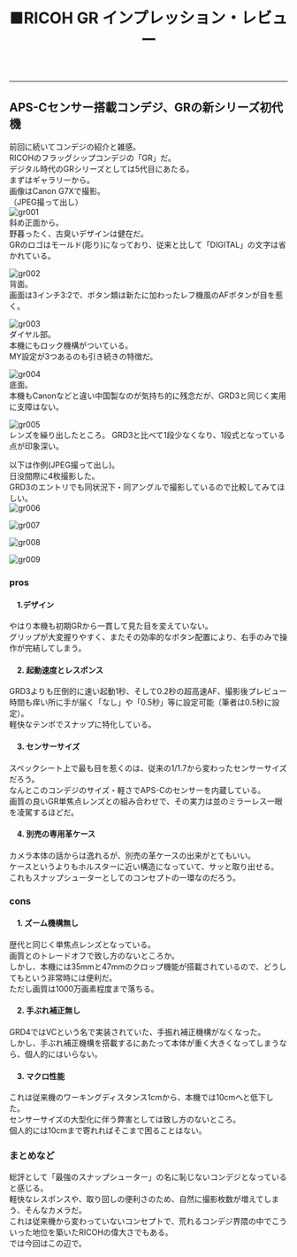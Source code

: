 ﻿---
layout: post
title: ■RICOH GR インプレッション・レビュー
---
---

## **APS-Cセンサー搭載コンデジ、GRの新シリーズ初代機**
前回に続いてコンデジの紹介と雑感。  
RICOHのフラッグシップコンデジの「GR」だ。  
デジタル時代のGRシリーズとしては5代目にあたる。  
まずはギャラリーから。  
画像はCanon G7Xで撮影。  
（JPEG撮って出し）  
![gr001](https://beni2nd.github.io/images/gr001.jpg)  
斜め正面から。  
野暮ったく、古臭いデザインは健在だ。  
GRのロゴはモールド(彫り)になっており、従来と比して「DIGITAL」の文字は省かれている。  

![gr002](https://beni2nd.github.io/images/gr002.jpg)  
背面。  
画面は3インチ3:2で、ボタン類は新たに加わったレフ機風のAFボタンが目を惹く。  

![gr003](https://beni2nd.github.io/images/gr003.jpg)  
ダイヤル部。  
本機にもロック機構がついている。  
MY設定が3つあるのも引き続きの特徴だ。   

![gr004](https://beni2nd.github.io/images/gr004.jpg)  
底面。  
本機もCanonなどと違い中国製なのが気持ち的に残念だが、GRD3と同じく実用に支障はない。  

![gr005](https://beni2nd.github.io/images/gr005.jpg)  
レンズを繰り出したところ。
GRD3と比べて1段少なくなり、1段式となっている点が印象深い。   


以下は作例(JPEG撮って出し)。  
日没間際に4枚撮影した。  
GRD3のエントリでも同状況下・同アングルで撮影しているので比較してみてほしい。    
![gr006](https://beni2nd.github.io/images/gr006.jpg)  

![gr007](https://beni2nd.github.io/images/gr007.jpg)  

![gr008](https://beni2nd.github.io/images/gr008.jpg)  

![gr009](https://beni2nd.github.io/images/gr009.jpg)  


### **pros**

#### 　1.デザイン
やはり本機も初期GRから一貫して見た目を変えていない。    
グリップが大変握りやすく、またその効率的なボタン配置により、右手のみで操作が完結してしまう。  

#### 　2. 起動速度とレスポンス
GRD3よりも圧倒的に速い起動1秒、そして0.2秒の超高速AF、撮影後プレビュー時間も痒い所に手が届く「なし」や「0.5秒」等に設定可能（筆者は0.5秒に設定）。  
軽快なテンポでスナップに特化している。  


#### 　3. センサーサイズ
スペックシート上で最も目を惹くのは、従来の1/1.7から変わったセンサーサイズだろう。  
なんとこのコンデジのサイズ・軽さでAPS-Cのセンサーを内蔵している。  
画質の良いGR単焦点レンズとの組み合わせで、その実力は並のミラーレス一眼を凌駕するほどだ。  


#### 　4. 別売の専用革ケース
カメラ本体の話からは逸れるが、別売の革ケースの出来がとてもいい。  
ケースというよりもホルスターに近い構造になっていて、サッと取り出せる。  
これもスナップシューターとしてのコンセプトの一環なのだろう。  

### **cons**

#### 　1. ズーム機構無し
歴代と同じく単焦点レンズとなっている。  
画質とのトレードオフで致し方のないところか。  
しかし、本機には35mmと47mmのクロップ機能が搭載されているので、どうしてもという非常時には便利だ。  
ただし画質は1000万画素程度まで落ちる。  

#### 　2. 手ぶれ補正無し
GRD4ではVCという名で実装されていた、手振れ補正機構がなくなった。  
しかし、手ぶれ補正機構を搭載するにあたって本体が重く大きくなってしまうなら、個人的にはいらない。  

#### 　3. マクロ性能
これは従来機のワーキングディスタンス1cmから、本機では10cmへと低下した。  
センサーサイズの大型化に伴う弊害としては致し方のないところ。  
個人的には10cmまで寄れればそこまで困ることはない。  


### **まとめなど**

総評として「最強のスナップシューター」の名に恥じないコンデジとなっていると感じる。  
軽快なレスポンスや、取り回しの便利さのため、自然に撮影枚数が増えてしまう、そんなカメラだ。  
これは従来機から変わっていないコンセプトで、荒れるコンデジ界隈の中でこういった地位を築いたRICOHの偉大さでもある。  
では今回はこの辺で。
